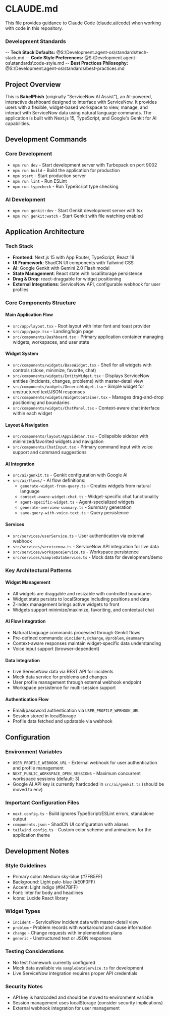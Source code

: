 # CLAUDE.md

This file provides guidance to Claude Code (claude.ai/code) when working with code in this repository.

### Development Standards
-- **Tech Stack Defaults:** @S:\Development\.agent-os\standards\tech-stack.md
-- **Code Style Preferences:** @S:\Development\.agent-os\standards\code-style.md
-- **Best Practices Philosophy:** @S:\Development\.agent-os\standards\best-practices.md

## Project Overview

This is **BabelPhish** (originally "ServiceNow AI Assist"), an AI-powered, interactive dashboard designed to interface with ServiceNow. It provides users with a flexible, widget-based workspace to view, manage, and interact with ServiceNow data using natural language commands. The application is built with Next.js 15, TypeScript, and Google's Genkit for AI capabilities.

## Development Commands

### Core Development
- `npm run dev` - Start development server with Turbopack on port 9002
- `npm run build` - Build the application for production
- `npm start` - Start production server
- `npm run lint` - Run ESLint
- `npm run typecheck` - Run TypeScript type checking

### AI Development
- `npm run genkit:dev` - Start Genkit development server with tsx
- `npm run genkit:watch` - Start Genkit with file watching enabled

## Application Architecture

### Tech Stack
- **Frontend**: Next.js 15 with App Router, TypeScript, React 18
- **UI Framework**: ShadCN UI components with Tailwind CSS
- **AI**: Google Genkit with Gemini 2.0 Flash model
- **State Management**: React state with localStorage persistence
- **Drag & Drop**: react-draggable for widget positioning
- **External Integrations**: ServiceNow API, configurable webhook for user profiles

### Core Components Structure

#### Main Application Flow
- `src/app/layout.tsx` - Root layout with Inter font and toast provider
- `src/app/page.tsx` - Landing/login page
- `src/components/Dashboard.tsx` - Primary application container managing widgets, workspaces, and user state

#### Widget System
- `src/components/widgets/BaseWidget.tsx` - Shell for all widgets with controls (close, minimize, favorite, chat)
- `src/components/widgets/EntityWidget.tsx` - Displays ServiceNow entities (incidents, changes, problems) with master-detail view
- `src/components/widgets/GenericWidget.tsx` - Simple widget for unstructured text/JSON responses
- `src/components/widgets/WidgetContainer.tsx` - Manages drag-and-drop positioning and boundaries
- `src/components/widgets/ChatPanel.tsx` - Context-aware chat interface within each widget

#### Layout & Navigation
- `src/components/layout/AppSidebar.tsx` - Collapsible sidebar with minimized/favorited widgets and navigation
- `src/components/ChatInput.tsx` - Primary command input with voice support and command suggestions

#### AI Integration
- `src/ai/genkit.ts` - Genkit configuration with Google AI
- `src/ai/flows/` - AI flow definitions:
  - `generate-widget-from-query.ts` - Creates widgets from natural language
  - `context-aware-widget-chat.ts` - Widget-specific chat functionality
  - `agent-specific-widget.ts` - Agent-specialized widgets
  - `generate-overview-summary.ts` - Summary generation
  - `save-query-with-voice-text.ts` - Query persistence

#### Services
- `src/services/userService.ts` - User authentication via external webhook
- `src/services/servicenow.ts` - ServiceNow API integration for live data
- `src/services/workspaceService.ts` - Workspace persistence
- `src/services/sampleDataService.ts` - Mock data for development/demo

### Key Architectural Patterns

#### Widget Management
- All widgets are draggable and resizable with controlled boundaries
- Widget state persists to localStorage including positions and data
- Z-index management brings active widgets to front
- Widgets support minimize/maximize, favoriting, and contextual chat

#### AI Flow Integration
- Natural language commands processed through Genkit flows
- Pre-defined commands: `@incident`, `@change`, `@problem`, `@summary`
- Context-aware responses maintain widget-specific data understanding
- Voice input support (browser-dependent)

#### Data Integration
- Live ServiceNow data via REST API for incidents
- Mock data service for problems and changes
- User profile management through external webhook endpoint
- Workspace persistence for multi-session support

#### Authentication Flow
- Email/password authentication via `USER_PROFILE_WEBHOOK_URL`
- Session stored in localStorage
- Profile data fetched and updatable via webhook

## Configuration

### Environment Variables
- `USER_PROFILE_WEBHOOK_URL` - External webhook for user authentication and profile management
- `NEXT_PUBLIC_WORKSPACE_OPEN_SESSIONS` - Maximum concurrent workspace sessions (default: 3)
- Google AI API key is currently hardcoded in `src/ai/genkit.ts` (should be moved to env)

### Important Configuration Files
- `next.config.ts` - Build ignores TypeScript/ESLint errors, standalone output
- `components.json` - ShadCN UI configuration with aliases
- `tailwind.config.ts` - Custom color scheme and animations for the application theme

## Development Notes

### Style Guidelines
- Primary color: Medium sky-blue (#7FB5FF)
- Background: Light pale-blue (#E0F0FF)  
- Accent: Light indigo (#947BFF)
- Font: Inter for body and headlines
- Icons: Lucide React library

### Widget Types
- `incident` - ServiceNow incident data with master-detail view
- `problem` - Problem records with workaround and cause information
- `change` - Change requests with implementation plans
- `generic` - Unstructured text or JSON responses

### Testing Considerations
- No test framework currently configured
- Mock data available via `sampleDataService.ts` for development
- Live ServiceNow integration requires proper API credentials

### Security Notes
- API key is hardcoded and should be moved to environment variable
- Session management uses localStorage (consider security implications)
- External webhook integration for user management